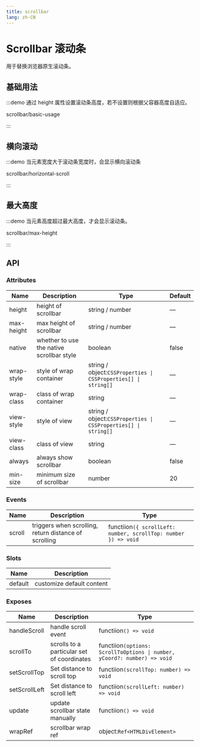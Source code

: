 ```yaml
---
title: scrollbar
lang: zh-CN
---
```


# Scrollbar 滚动条

用于替换浏览器原生滚动条。

## 基础用法

:::demo 通过 height 属性设置滚动条高度，若不设置则根据父容器高度自适应。

scrollbar/basic-usage

:::

## 横向滚动

:::demo 当元素宽度大于滚动条宽度时，会显示横向滚动条

scrollbar/horizontal-scroll

:::

## 最大高度

:::demo 当元素高度超过最大高度，才会显示滚动条。

scrollbar/max-height

:::

## API

### Attributes

| Name       | Description                                                                                                                     | Type                                                                | Default |
| ---------- | ------------------------------------------------------------------------------------------------------------------------------- | ------------------------------------------------------------------- | ------- |
| height     | height of scrollbar                                                                                                             | string / number                                               | —       |
| max-height | max height of scrollbar                                                                                                         | string / number                                               | —       |
| native     | whether to use the native scrollbar style                                                                                       | boolean                                                          | false   |
| wrap-style | style of wrap container                                                                                                         | string / object:`CSSProperties \| CSSProperties[] \| string[]` | —       |
| wrap-class | class of wrap container                                                                                                         | string                                                           | —       |
| view-style | style of view                                                                                                                   | string / object:`CSSProperties \| CSSProperties[] \| string[]` | —       |
| view-class | class of view                                                                                                                   | string                                                           | —       |                                                                                           | string                                                           | div     |
| always     | always show scrollbar                                                                                                           | boolean                                                          | false   |
| min-size   | minimum size of scrollbar                                                                                                       | number                                                           | 20      |

### Events

| Name   | Description                                           | Type                                                             |
| ------ | ----------------------------------------------------- | ---------------------------------------------------------------- |
| scroll | triggers when scrolling, return distance of scrolling | functiion`({ scrollLeft: number, scrollTop: number }) => void` |

### Slots

| Name    | Description               |
| ------- | ------------------------- |
| default | customize default content |

### Exposes

| Name          | Description                                | Type                                                                       |
| ------------- | ------------------------------------------ | -------------------------------------------------------------------------- |
| handleScroll  | handle scroll event                        | functiion`() => void`                                                    |
| scrollTo      | scrolls to a particular set of coordinates | functiion`(options: ScrollToOptions \| number, yCoord?: number) => void` |
| setScrollTop  | Set distance to scroll top                 | functiion`(scrollTop: number) => void`                                   |
| setScrollLeft | Set distance to scroll left                | functiion`(scrollLeft: number) => void`                                  |
| update        | update scrollbar state manually            | functiion`() => void`                                                    |
| wrapRef       | scrollbar wrap ref                         | object:`Ref<HTMLDivElement>`                                             |

